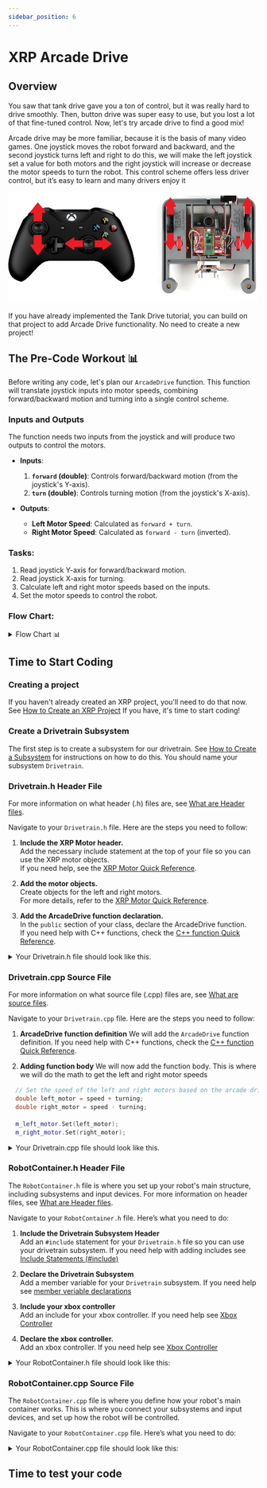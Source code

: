 ```yaml
---
sidebar_position: 6
---
```

# XRP Arcade Drive  
## Overview
You saw that tank drive gave you a ton of control, but it was really hard to drive smoothly. Then, button drive was super easy to use, but you lost a lot of that fine-tuned control. Now, let's try arcade drive to find a good mix!

Arcade drive may be more familiar, because it is the basis of many video games. One joystick moves the robot forward and backward, and the second joystick turns left and right to do this, we will make the left joystick set a value for both motors and the right joystick will increase or decrease the motor speeds to turn the robot. This control scheme offers less driver control, but it’s easy to learn and many drivers enjoy it  

![Xbox Controller Arcade Drive](xbox_arcade.png)

If you have already implemented the Tank Drive tutorial, you can build on that project to add Arcade Drive functionality. No need to create a new project!

## The Pre-Code Workout 📊

Before writing any code, let's plan our `ArcadeDrive` function. This function will translate joystick inputs into motor speeds, combining forward/backward motion and turning into a single control scheme.

### Inputs and Outputs

The function needs two inputs from the joystick and will produce two outputs to control the motors.

*   **Inputs**:
    1.  **`forward` (double)**: Controls forward/backward motion (from the joystick's Y-axis).
    2.  **`turn` (double)**: Controls turning motion (from the joystick's X-axis).

*   **Outputs**:
    *   **Left Motor Speed**: Calculated as `forward + turn`.
    *   **Right Motor Speed**: Calculated as `forward - turn` (inverted).

### Tasks:
1. Read joystick Y-axis for forward/backward motion.
2. Read joystick X-axis for turning.
3. Calculate left and right motor speeds based on the inputs.
4. Set the motor speeds to control the robot.

### Flow Chart:
<details>
<summary>Flow Chart 📊</summary>

```mermaid
flowchart TD
    a[Read joystick Y-axis for forward/backward motion]
    b[Read joystick X-axis for turning]
    c[Calculate left motor speed]
    d[Calculate right motor speed]
    e[Set left motor speed]
    f[Set right motor speed]

    s(start) --> a
    a --> b
    b --> c
    c --> d
    d --> e
    e --> f
```
</details>

## Time to Start Coding

### Creating a project
If you haven't already created an XRP project, you'll need to do that now. See [How to Create an XRP Project](../../XRP_Docs/03_XRP_project/index.md) If you have, it's time to start coding!

### Create a Drivetrain Subsystem

The first step is to create a subsystem for our drivetrain. See [How to Create a Subsystem](<../../WPILib_VS CodeDocs/03_Create_Subsystem_or_Command/index.md#creating-a-subsystem>) for instructions on how to do this. You should name your subsystem `Drivetrain`.


### Drivetrain.h Header File

For more information on what header (.h) files are, see [What are Header files](../../CPP_Docs/CPP_software_quick_reference/index.md#what-are-header-files-h).

Navigate to your `Drivetrain.h` file. Here are the steps you need to follow:

1. **Include the XRP Motor header.**  
   Add the necessary include statement at the top of your file so you can use the XRP motor objects.  
   If you need help, see the [XRP Motor Quick Reference](<../../XRP_Docs/02_XRP Software Quick Reference/index.md#xrp-motor>).

2. **Add the motor objects.**  
   Create objects for the left and right motors.  
   For more details, refer to the [XRP Motor Quick Reference](<../../XRP_Docs/02_XRP Software Quick Reference/index.md#xrp-motor>).

3. **Add the ArcadeDrive function declaration.**  
   In the `public` section of your class, declare the ArcadeDrive function.  
   If you need help with C++ functions, check the [C++ function Quick Reference](../../CPP_Docs/CPP_software_quick_reference/index.md#functions).

<details>
<summary>Your Drivetrain.h file should look like this.</summary>

```cpp
// Copyright (c) FIRST and other WPILib contributors.
// Open Source Software; you can modify and/or share it under the terms of
// the WPILib BSD license file in the root directory of this project.

#pragma once
#include <frc/xrp/XRPMotor.h>
#include <frc2/command/SubsystemBase.h>

class Drivetrain : public frc2::SubsystemBase {
 public:
  Drivetrain();

  /**
   * Will be called periodically whenever the CommandScheduler runs.
   */
  void Periodic() override;

  // ArcadeDrive has two inputs: Speed and Turning.
  void ArcadeDrive(double Speed, double Turning);

 private:
  // Components (e.g. motor controllers and sensors) should generally be
  // declared private and exposed only through public methods.

  // This creates an object for the left and right motor
  frc::XRPMotor m_left_motor{0};
  frc::XRPMotor m_right_motor{1};
};
```
</details>

### Drivetrain.cpp Source File

For more information on what source file (.cpp) files are, see [What are source files](../../CPP_Docs/CPP_software_quick_reference/index.md#what-are-source-files-cpp).

Navigate to your `Drivetrain.cpp` file. Here are the steps you need to follow:

1. **ArcadeDrive function definition**
  We will add the `ArcadeDrive` function definition. If you need help with C++ functions, check the [C++ function Quick Reference](../../CPP_Docs/CPP_software_quick_reference/index.md#functions).

2. **Adding function body**
  We will now add the function body.  This is where we will do the math to get the left and right motor speeds
  ``` cpp
    // Set the speed of the left and right motors based on the arcade drive inputs
    double left_motor = speed + turning;
    double right_motor = speed - turning;

    m_left_motor.Set(left_motor);
    m_right_motor.Set(right_motor);
  ```

<details>
<summary>Your Drivetrain.cpp file should look like this.</summary>

``` cpp
// Copyright (c) FIRST and other WPILib contributors.
// Open Source Software; you can modify and/or share it under the terms of
// the WPILib BSD license file in the root directory of this project.

#include "subsystems/Drivetrain.h"

Drivetrain::Drivetrain() = default;

// This method will be called once per scheduler run
void Drivetrain::Periodic() {}

void Drivetrain::ArcadeDrive(double speed, double turning){
    // Set the speed of the left and right motors based on the arcade drive inputs
    double left_motor = speed + turning;
    double right_motor = speed - turning;

    m_left_motor.Set(left_motor);
    m_right_motor.Set(right_motor);
}
```
</details>



### RobotContainer.h Header File

The `RobotContainer.h` file is where you set up your robot's main structure, including subsystems and input devices. For more information on header files, see [What are Header files](../../CPP_Docs/CPP_software_quick_reference/index.md#what-are-header-files-h).

Navigate to your `RobotContainer.h` file. Here’s what you need to do:

1. **Include the Drivetrain Subsystem Header**  
   Add an `#include` statement for your `Drivetrain.h` file so you can use your drivetrain subsystem. If you need help with adding includes see [Include Statements (#include)](../../CPP_Docs/CPP_software_quick_reference/index.md#include-statements-include)

2. **Declare the Drivetrain Subsystem**  
   Add a member variable for your `Drivetrain` subsystem.  If you need help see [member veriable declarations](../../CPP_Docs/CPP_software_quick_reference/index.md#member-variable-declarations)

3. **Include your xbox controller**  
   Add an include for your xbox controller.   If you need help see [Xbox Controller](<../../WPILib_VS CodeDocs/02_WPILib Software Quick Reference/index.md#xbox-controller>)

4. **Declare the xbox controller.**  
    Add an xbox controller. If you need help see [Xbox Controller](<../../WPILib_VS CodeDocs/02_WPILib Software Quick Reference/index.md#xbox-controller>)

<details>
<summary>Your RobotContainer.h file should look like this:</summary>

```cpp
```
</details>




### RobotContainer.cpp Source File

The `RobotContainer.cpp` file is where you define how your robot's main container works. This is where you connect your subsystems and input devices, and set up how the robot will be controlled.

Navigate to your `RobotContainer.cpp` file. Here’s what you need to do:


<details>
<summary>Your RobotContainer.cpp file should look like this:</summary>

```cpp

```
</details>




## Time to test your code